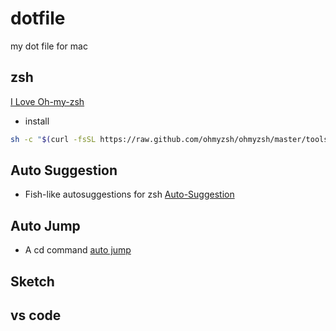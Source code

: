 # dotfile
my dot file for mac

## zsh
[I Love Oh-my-zsh](https://ohmyz.sh/)
- install
``` sh
sh -c "$(curl -fsSL https://raw.github.com/ohmyzsh/ohmyzsh/master/tools/install.sh)"
```

## Auto Suggestion
- Fish-like autosuggestions for zsh
[Auto-Suggestion](https://github.com/zsh-users/zsh-autosuggestions)

## Auto Jump
- A cd command
[auto jump](https://github.com/wting/autojump)

## Sketch 

## vs code